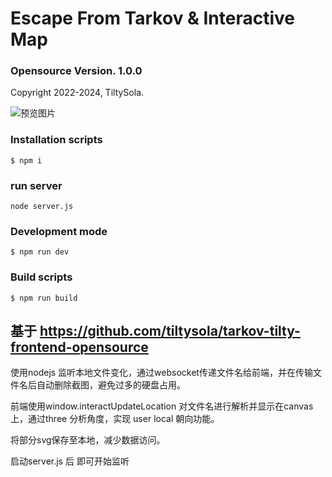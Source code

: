 # Escape From Tarkov & Interactive Map

### Opensource Version. 1.0.0

Copyright 2022-2024, TiltySola.

![预览图片](https://github.com/tiltysola/tarkov-tilty-frontend-opensource/blob/master/git/tarkov-tilty-frontend-opensource.png?raw=true)

### Installation scripts


```
$ npm i
```

### run server

```
node server.js
```

### Development mode

```
$ npm run dev
```

### Build scripts

```
$ npm run build
```

## 基于 https://github.com/tiltysola/tarkov-tilty-frontend-opensource

使用nodejs 监听本地文件变化，通过websocket传递文件名给前端，并在传输文件名后自动删除截图，避免过多的硬盘占用。

前端使用window.interactUpdateLocation 对文件名进行解析并显示在canvas上，通过three 分析角度，实现 user local 朝向功能。

将部分svg保存至本地，减少数据访问。

启动server.js 后 即可开始监听

